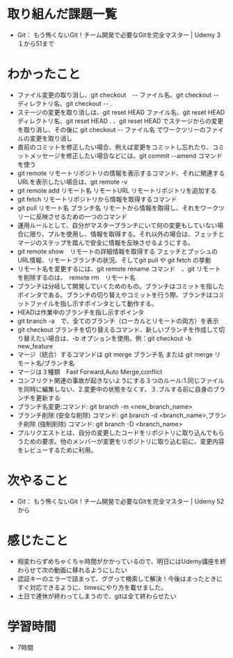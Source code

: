 # 取り組んだ課題一覧
- Git： もう怖くないGit！チーム開発で必要なGitを完全マスター | Udemy 3１から51まで

# わかったこと
- ファイル変更の取り消し、git checkout　-- ファイル名、git checkout -- ディレクトリ名、git checkout -- .
- ステージの変更を取り消しは、git reset HEAD ファイル名、git reset HEAD ディレクトリ名、git reset HEAD .  、git reset HEAD でステージからの変更を取り消し、その後に git checkout -- ファイル名 でワークツリーのファイルの変更を取り消し
- 直前のコミットを修正したい場合、例えば変更をコミットし忘れたり、コミットメッセージを修正したい場合などには、git commit --amend コマンドを使う
- git remote リモートリポジトリの情報を表示するコマンド、それに関連するURLを表示したい場合は、git remote -v
- git remote add リモート名 リモートURL リモートリポジトリを追加する
- git fetch リモートリポジトリから情報を取得するコマンド
- git pull リモート名 ブランチ名 リモートから情報を取得し、それをワークツリーに反映させるための一つのコマンド
- 運用ルールとして、自分がマスターブランチにいて何の変更もしていない場合に限り、プルを使用し、情報を取得する。それ以外の場合は、フェッチとマージのステップを踏んで安全に情報を反映させるようにする。
- git remote show　リモートの詳細情報を取得する  フェッチとプッシュのURL情報、リモートブランチの状況、そしてgit pull や git fetch の挙動
- リモート名を変更するには、git remote rename コマンド　、git リモートを削除するのは、　remote rm　リモート名
- ブランチは分岐して開発していくためのもの。ブランチはコミットを指したポインタである。ブランチの切り替えやコミットを行う際、ブランチはコミットファイルを指し示すポインタとして動作する。
- HEADは作業中のブランチを指し示すポインタ
- git branch -a　で、全てのブランチ（ローカルとリモートの両方）を表示
- git checkout ブランチを切り替えるコマンド、新しいブランチを作成して切り替えたい場合は、-b オプションを使用。例：git checkout -b new_feature
- マージ（統合）するコマンドは git merge ブランチ名 または git merge リモート名/ブランチ名
- マージは３種類　Fast Forward,Auto Merge,conflict
- コンフリクト関連の事故が起きないようにする３つのルール:1.同じファイルを同時に編集しない、2.変更中の状態をなくす、３.プルする前に自身のブランチを更新する
- ブランチ名変更:コマンド: git branch -m <new_branch_name>
- ブランチ削除 (安全な削除) コマンド: git branch -d <branch_name>,ブランチ削除 (強制削除) コマンド: git branch -D <branch_name>
- プルリクエストとは、自分の変更したコードをリポジトリに取り込んでもらうための要求。他のメンバーが変更をリポジトリに取り込む前に、変更内容をレビューするために利用。

# 次やること
- Git： もう怖くないGit！チーム開発で必要なGitを完全マスター | Udemy 52から

# 感じたこと
- 相変わらずめちゃくちゃ時間がかかっているので、明日にはUdemy講座を終わらせて次の動画に移れるようにしたい
- 認証キーのエラーで詰まって、ググって検索して解決！今後はまったときにすぐ対応できるように、timesにやり方を載せました。
- 土日で連休が終わってしまうので、gitは全て終わらせたい

# 学習時間
- 7時間
